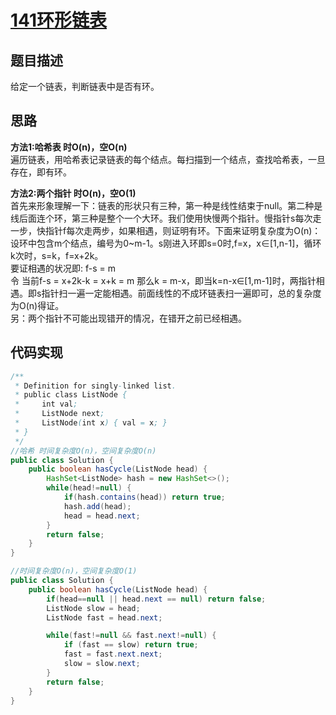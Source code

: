 # [141环形链表][title]
## 题目描述
给定一个链表，判断链表中是否有环。
## 思路
**方法1:哈希表 时O(n)，空O(n)**  
遍历链表，用哈希表记录链表的每个结点。每扫描到一个结点，查找哈希表，一旦存在，即有环。

**方法2:两个指针 时O(n)，空O(1)**  
首先来形象理解一下：链表的形状只有三种，第一种是线性结束于null。第二种是线后面连个环，第三种是整个一个大环。我们使用快慢两个指针。慢指针s每次走一步，快指针f每次走两步，如果相遇，则证明有环。下面来证明复杂度为O(n)：  
设环中包含m个结点，编号为0~m-1。s刚进入环即s=0时,f=x，x∈[1,n-1]，循环k次时，s=k，f=x+2k。  
要证相遇的状况即: f-s = m  
令 当前f-s = x+2k-k = x+k = m
那么k = m-x，即当k=n-x∈[1,m-1]时，两指针相遇。即s指针扫一遍一定能相遇。前面线性的不成环链表扫一遍即可，总的复杂度为O(n)得证。  
另：两个指针不可能出现错开的情况，在错开之前已经相遇。

## 代码实现
```java
/**
 * Definition for singly-linked list.
 * public class ListNode {
 *     int val;
 *     ListNode next;
 *     ListNode(int x) { val = x; }
 * }
 */
//哈希 时间复杂度O(n)，空间复杂度O(n)
public class Solution {
    public boolean hasCycle(ListNode head) {
        HashSet<ListNode> hash = new HashSet<>();
        while(head!=null) {
            if(hash.contains(head)) return true;
            hash.add(head);
            head = head.next;
        }
        return false;
    }
}
```
```java
//时间复杂度O(n)，空间复杂度O(1)
public class Solution {
    public boolean hasCycle(ListNode head) {
        if(head==null || head.next == null) return false;
        ListNode slow = head;
        ListNode fast = head.next;

        while(fast!=null && fast.next!=null) {
            if (fast == slow) return true;
            fast = fast.next.next;
            slow = slow.next;
        }
        return false;
    }
}
```
[title]:https://leetcode-cn.com/problems/linked-list-cycle/description/
